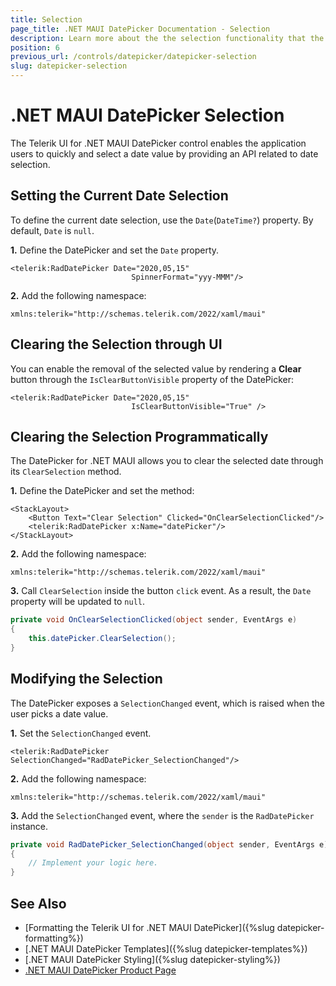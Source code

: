 ```yaml
---
title: Selection
page_title: .NET MAUI DatePicker Documentation - Selection
description: Learn more about the the selection functionality that the Telerik UI for .NET MAUI DatePicker control provides.
position: 6
previous_url: /controls/datepicker/datepicker-selection
slug: datepicker-selection
---
```


# .NET MAUI DatePicker Selection

The Telerik UI for .NET MAUI DatePicker control enables the application users to quickly and select a date value by providing an API related to date selection.

## Setting the Current Date Selection

To define the current date selection, use the `Date`(`DateTime?`) property. By default, `Date` is `null`.

**1.** Define the DatePicker and set the `Date` property.

 ```XAML
<telerik:RadDatePicker Date="2020,05,15"
                            SpinnerFormat="yyy-MMM"/>
 ```

**2.** Add the following namespace:

 ```XAML
xmlns:telerik="http://schemas.telerik.com/2022/xaml/maui"
 ```

## Clearing the Selection through UI

You can enable the removal of the selected value by rendering a **Clear** button through the `IsClearButtonVisible` property of the DatePicker:

 ```XAML
<telerik:RadDatePicker Date="2020,05,15"
                            IsClearButtonVisible="True" />
 ```

## Clearing the Selection Programmatically

The DatePicker for .NET MAUI allows you to clear the selected date through its `ClearSelection` method.

**1.** Define the DatePicker and set the method:

```XAML
<StackLayout>
    <Button Text="Clear Selection" Clicked="OnClearSelectionClicked"/>
    <telerik:RadDatePicker x:Name="datePicker"/>
</StackLayout>
```

**2.** Add the following namespace:

```XAML
xmlns:telerik="http://schemas.telerik.com/2022/xaml/maui"
```

**3.** Call `ClearSelection` inside the button `click` event. As a result, the `Date` property will be updated to `null`.

```C#
private void OnClearSelectionClicked(object sender, EventArgs e)
{
    this.datePicker.ClearSelection();
}
```

## Modifying the Selection

The DatePicker exposes a `SelectionChanged` event, which is raised when the user picks a date value.

**1.** Set the `SelectionChanged` event.

```XAML
<telerik:RadDatePicker SelectionChanged="RadDatePicker_SelectionChanged"/>
```

**2.** Add the following namespace:

```XAML
xmlns:telerik="http://schemas.telerik.com/2022/xaml/maui"
```

**3.** Add the `SelectionChanged` event, where the `sender` is the `RadDatePicker` instance.

```C#
private void RadDatePicker_SelectionChanged(object sender, EventArgs e)
{
	// Implement your logic here.
}
```

## See Also

- [Formatting the Telerik UI for .NET MAUI DatePicker]({%slug datepicker-formatting%})
- [.NET MAUI DatePicker Templates]({%slug datepicker-templates%})
- [.NET MAUI DatePicker Styling]({%slug datepicker-styling%})
- [.NET MAUI DatePicker Product Page](https://www.telerik.com/maui-ui/datepicker)
